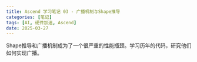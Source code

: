 ```yaml
---
title: Ascend 学习笔记 03 - 广播机制与Shape推导
categories: [笔记]
tags: [AI, 硬件加速, Ascend]
date: 2025-03-27
---
```


Shape推导和广播机制成为了一个很严重的性能瓶颈。学习历年的代码，研究他们如何实现广播。

<!--more-->

